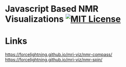 
# Javascript Based NMR Visualizations [![MIT License](https://img.shields.io/badge/license-MIT-blue.svg?style=flat)](http://choosealicense.com/licenses/mit/)

# Links

<https://forcelightning.github.io/mri-viz/nmr-compass/>  
<https://forcelightning.github.io/mri-viz/nmr-spin/>
